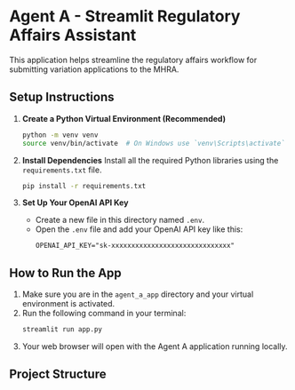 # Agent A - Streamlit Regulatory Affairs Assistant

This application helps streamline the regulatory affairs workflow for submitting variation applications to the MHRA.

## Setup Instructions

1.  **Create a Python Virtual Environment (Recommended)**
    ```bash
    python -m venv venv
    source venv/bin/activate  # On Windows use `venv\Scripts\activate`
    ```

2.  **Install Dependencies**
    Install all the required Python libraries using the `requirements.txt` file.
    ```bash
    pip install -r requirements.txt
    ```

3.  **Set Up Your OpenAI API Key**
    -   Create a new file in this directory named `.env`.
    -   Open the `.env` file and add your OpenAI API key like this:
        ```
        OPENAI_API_KEY="sk-xxxxxxxxxxxxxxxxxxxxxxxxxxxxxx"
        ```

## How to Run the App

1.  Make sure you are in the `agent_a_app` directory and your virtual environment is activated.
2.  Run the following command in your terminal:
    ```bash
    streamlit run app.py
    ```
3.  Your web browser will open with the Agent A application running locally.

## Project Structure

